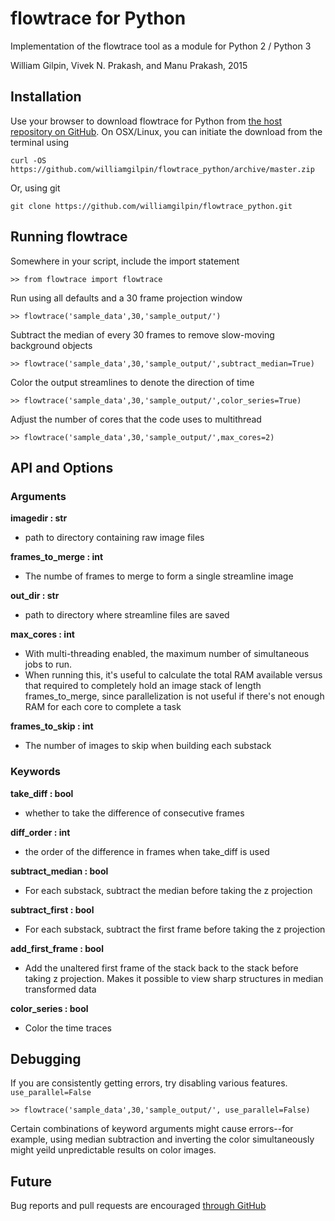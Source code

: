 # flowtrace for Python

Implementation of the flowtrace tool as a module for Python 2 / Python 3

William Gilpin, Vivek N. Prakash, and Manu Prakash, 2015

## Installation

Use your browser to download flowtrace for Python from [the host repository on GitHub](https://github.com/williamgilpin/flowtrace_python). On OSX/Linux, you can initiate the download from the terminal using

	curl -OS https://github.com/williamgilpin/flowtrace_python/archive/master.zip

Or, using git

	git clone https://github.com/williamgilpin/flowtrace_python.git

## Running flowtrace

Somewhere in your script, include the import statement

	>> from flowtrace import flowtrace

Run using all defaults and a 30 frame projection window

	>> flowtrace('sample_data',30,'sample_output/')

Subtract the median of every 30 frames to remove slow-moving background objects

	>> flowtrace('sample_data',30,'sample_output/',subtract_median=True)

Color the output streamlines to denote the direction of time

	>> flowtrace('sample_data',30,'sample_output/',color_series=True)

Adjust the number of cores that the code uses to multithread

	>> flowtrace('sample_data',30,'sample_output/',max_cores=2)



## API and Options

### Arguments

**imagedir : str**
+ path to directory containing raw image files
        
**frames_to_merge : int**
+ The numbe of frames to merge to form a single streamline image
    
**out_dir : str**
+ path to directory where streamline files are saved
        
**max_cores : int**
+ With multi-threading enabled, the maximum number of simultaneous jobs to run. 
+ When running this, it's useful to calculate the total RAM available versus that required to completely hold an image stack of length frames_to_merge, since parallelization is not useful if there's not enough RAM for each core to complete a task

**frames_to_skip : int**
+ The number of images to skip when building each substack

### Keywords

**take_diff : bool**
+ whether to take the difference of consecutive frames
    
**diff_order : int**
+ the order of the difference in frames when take_diff is used

**subtract_median : bool**
+ For each substack, subtract the median before taking the z projection

**subtract_first : bool**
+ For each substack, subtract the first frame before taking the z projection

**add_first_frame : bool**
+ Add the unaltered first frame of the stack back to the stack before taking z projection. Makes it possible to view sharp structures in median transformed data

**color_series : bool**
+ Color the time traces


## Debugging

If you are consistently getting errors, try disabling various features. `use_parallel=False`

	>> flowtrace('sample_data',30,'sample_output/', use_parallel=False)

Certain combinations of keyword arguments might cause errors--for example, using median subtraction and inverting the color simultaneously might yeild unpredictable results on color images.

## Future

Bug reports and pull requests are encouraged [through GitHub](https://github.com/williamgilpin/flowtrace_python)


<script>
  (function(i,s,o,g,r,a,m){i['GoogleAnalyticsObject']=r;i[r]=i[r]||function(){
  (i[r].q=i[r].q||[]).push(arguments)},i[r].l=1*new Date();a=s.createElement(o),
  m=s.getElementsByTagName(o)[0];a.async=1;a.src=g;m.parentNode.insertBefore(a,m)
  })(window,document,'script','//www.google-analytics.com/analytics.js','ga');

  ga('create', 'UA-52823035-4', 'auto');
  ga('send', 'pageview');

</script>
